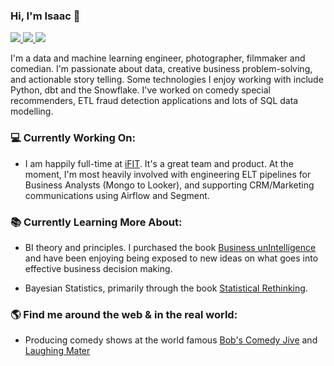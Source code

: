 ### Hi, I'm Isaac 👋

 <!-- LinkedIn Contact -->
  <a href="https://www.linkedin.com/in/isaac-campbell-smith" target="_blank">
    <img src="https://img.shields.io/badge/-ISAAC%20CAMPBELL--SMITH-blue?style=for-the-badge&logo=Linkedin&logoColor=white"/>
  </a>
  
<!-- Email -->
  <a href="mailto:icampsmith@gmail.com">
    <img src="https://img.shields.io/badge/EMAIL-icampsmith@gmail.com-20b2aa?style=for-the-badge"/>
  </a>
  
<!-- Website -->
  <a href="http://icampsmith.com" target="_blank">
    <img src="https://img.shields.io/badge/creative%20portfolio-icampsmith.com-yellow?style=for-the-badge"/>
  </a>
  
<br>

<p>
I'm a data and machine learning engineer, photographer, filmmaker and comedian. I'm passionate about data, creative business problem-solving, and actionable story telling. Some technologies I enjoy working with include Python, dbt and the Snowflake. I've worked on comedy special recommenders, ETL fraud detection applications and lots of SQL data modelling. </p>

### 💻 Currently Working On:

* I am happily full-time at  [iFIT](https://www.ifit.com). It's a great team and product. At the moment, I'm most heavily involved with engineering ELT pipelines  for Business Analysts (Mongo to Looker), and supporting CRM/Marketing communications using Airflow and Segment. 

### 📚 Currently Learning More About:

* BI theory and principles. I purchased the book [Business unIntelligence](https://www.goodreads.com/book/show/18230651-business-unintelligence) and have been enjoying being exposed to new ideas on what goes into effective business decision making. 

* Bayesian Statistics, primarily through the book [Statistical Rethinking](https://www.routledge.com/Statistical-Rethinking-A-Bayesian-Course-with-Examples-in-R-and-STAN/McElreath/p/book/9780367139919).

### 🌎 Find me around the web & in the real world:

- Producing comedy shows at the world famous <a href="https://www.facebook.com/BobsComedyJive">Bob's Comedy Jive</a> and <a href="https://www.facebook.com/laughingmater">Laughing Mater</a>
